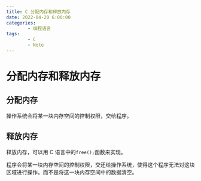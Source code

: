 ```yaml
---
title: C 分配内存和释放内存
date: 2022-04-20 6:00:00
categories:
        - 编程语言
tags:
        - C
        - Note
---
```


# 分配内存和释放内存

## 分配内存

操作系统会将某一块内存空间的控制权限，交给程序。

## 释放内存

释放内存，可以用 C 语言中的`free();`函数来实现。

程序会将某一块内存空间的控制权限，交还给操作系统，使得这个程序无法对这块区域进行操作。而不是将这一块内存空间中的数据清空。

